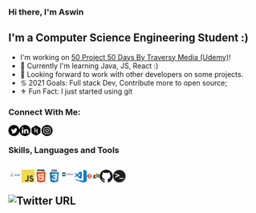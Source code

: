 ### Hi there, I'm Aswin

## I'm a Computer Science Engineering Student :)
- I'm working on [50 Project 50 Days By Traversy Media (Udemy)][website]!
- 🤚 Currently  I'm learning Java, JS, React :)
- 🤗 Looking forward to work with other developers on some projects.
- ♋️ 2021 Goals: Full stack Dev, Contribute more to open source;
- ⚜️ Fun Fact: I just started using git 

### Connect With Me:

[<img align="left" alt="photreo" width="22px" src="twitter.png"/>][Twitter]
[<img align="left" alt="aswin" width="22px" src="link.png"/>][LinkEdin]
[<img align="left" alt="aswin" width="22px" src="hacker.png"/>][HackerRank]
[<img align="left" alt="aswin" width="22px" src="instagram.png"/>][Instagram]
<br />

### Skills, Languages and Tools

[<img align="left" alt="Java" width="26px" src="java.png" />][LinkEdin]
[<img align="left" alt="JavaScript" width="26px" src="js.png" />][LinkEdin]
[<img align="left" alt="HTML5" width="26px" src="html.png" />][LinkEdin]
[<img align="left" alt="CSS3" width="26px" src="css.png" />][LinkEdin]
[<img align="left" alt="Eclipse" width="26px" src="ecl.png" />][LinkEdin]
[<img align="left" alt="Visual Studio Code" width="26px" src="vsc.png" />][LinkEdin]
[<img align="left" alt="Git" width="26px" src="git.png" />][LinkEdin]
[<img align="left" alt="GitHub" width="26px" src="github.png" />][LinkEdin]
[<img align="left" alt="Terminal" width="26px" src="term.png" />][LinkEdin]
<br />
<br />
![Twitter URL](https://img.shields.io/twitter/url?color=%231DA1F2&label=follow%20%40photreo&logo=twitter&style=for-the-badge&url=https%3A%2F%2Ftwitter.com%2Faswin139)
---

[website]: https://www.udemy.com/course/50-projects-50-days/
[Twitter]: https://twitter.com/aswin139
[LinkEdin]: https://www.linkedin.com/in/aswin-a-p/
[HackerRank]: https://www.hackerrank.com/aswinap10
[Instagram]: https://www.instagram.com/a.s__w.i.n/